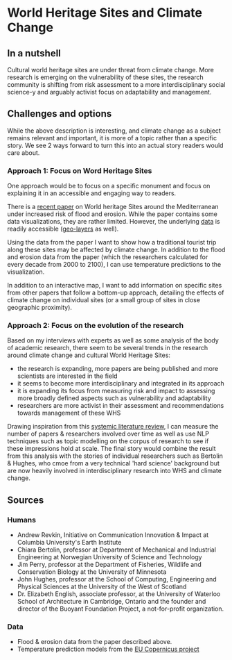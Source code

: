 # World Heritage Sites and Climate Change

## In a nutshell

Cultural world heritage sites are under threat from climate change. More research is emerging on the vulnerability of these sites, the research community is shifting from risk assessment to a more interdisciplinary social science-y and arguably activist focus on adaptability and management.

## Challenges and options

While the above description is interesting, and climate change as a subject remains relevant and important, it is more of a topic rather than a specific story. We see 2 ways forward to turn this into an actual story readers would care about.

### Approach 1: Focus on Word Heritage Sites

One approach would be to focus on a specific monument and focus on explaining it in an accessible and engaging way to readers.

There is a [recent paper](https://www.nature.com/articles/s41467-018-06645-9) on World heritage Sites around the Mediterranean under increased risk of flood and erosion. While the paper contains some data visualizations, they are rather limited. However, the underlying [data](https://figshare.com/articles/UNESCO_cultural_World_Heritage_in_the_Mediterranean_coastal_zone/5759538) is readily accessible ([geo-layers](https://www.nature.com/articles/s41467-018-06645-9#Sec13) as well).

Using the data from the paper I want to show how a traditional tourist trip along these sites may be affected by climate change. In addition to the flood and erosion data from the paper (which the researchers calculated for every decade from 2000 to 2100), I can use temperature predictions to the visualization.

In addition to an interactive map, I want to add information on specific sites from other papers that follow a bottom-up approach, detailing the effects of climate change on individual sites (or a small group of sites in close geographic proximity).


### Approach 2: Focus on the evolution of the research

Based on my interviews with experts as well as some analysis of the body of academic research, there seem to be several trends in the research around climate change and cultural World Heritage Sites:
- the research is expanding, more papers are being published and more scientists are interested in the field
- it seems to become more interdisciplinary and integrated in its approach
- it is expanding its focus from measuring risk and impact to assessing more broadly defined aspects such as vulnerability and adaptability
- researchers are more activist in their assessment and recommendations towards management of these WHS

Drawing inspiration from this [systemic literature review](https://link.springer.com/article/10.1007/s10584-017-1929-9), I can measure the number of papers & researchers involved over time as well as use NLP techniques such as topic modelling on the corpus of research to see if these impressions hold at scale. The final story would combine the result from this analysis with the stories of individual researchers such as Bertolin & Hughes, who cmoe from a very technical 'hard science' background but are now heavily involved in interdisciplinary research into WHS and climate change.

## Sources

### Humans

- Andrew Revkin, Initiative on Communication Innovation & Impact at Columbia University's Earth Institute
- Chiara Bertolin, professor at Department of Mechanical and Industrial Engineering at Norwegian University of Science and Technology
- Jim Perry, professor at the Department of Fisheries, Wildlife and Conservation Biology at the University of Minnesota
- John Hughes, professor at the School of Computing, Engineering and Physical Sciences at the University of the West of Scotland
- Dr. Elizabeth English, associate professor, at the University of Waterloo School of Architecture in Cambridge, Ontario and the founder and director of the Buoyant Foundation Project, a not-for-profit organization.

### Data

- Flood & erosion data from the paper described above.
- Temperature prediction models from the [EU Copernicus project](https://cds.climate.copernicus.eu/#!/home)


